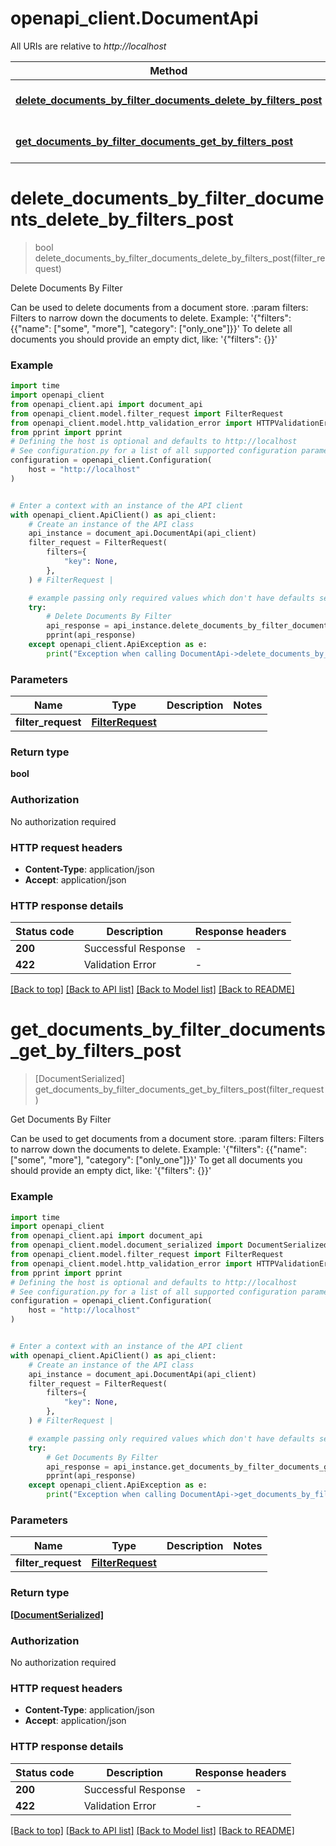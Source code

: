 # openapi_client.DocumentApi

All URIs are relative to *http://localhost*

Method | HTTP request | Description
------------- | ------------- | -------------
[**delete_documents_by_filter_documents_delete_by_filters_post**](DocumentApi.md#delete_documents_by_filter_documents_delete_by_filters_post) | **POST** /documents/delete_by_filters | Delete Documents By Filter
[**get_documents_by_filter_documents_get_by_filters_post**](DocumentApi.md#get_documents_by_filter_documents_get_by_filters_post) | **POST** /documents/get_by_filters | Get Documents By Filter


# **delete_documents_by_filter_documents_delete_by_filters_post**
> bool delete_documents_by_filter_documents_delete_by_filters_post(filter_request)

Delete Documents By Filter

Can be used to delete documents from a document store.  :param filters: Filters to narrow down the documents to delete.                 Example: '{\"filters\": {{\"name\": [\"some\", \"more\"], \"category\": [\"only_one\"]}}'                 To delete all documents you should provide an empty dict, like:                 '{\"filters\": {}}'

### Example


```python
import time
import openapi_client
from openapi_client.api import document_api
from openapi_client.model.filter_request import FilterRequest
from openapi_client.model.http_validation_error import HTTPValidationError
from pprint import pprint
# Defining the host is optional and defaults to http://localhost
# See configuration.py for a list of all supported configuration parameters.
configuration = openapi_client.Configuration(
    host = "http://localhost"
)


# Enter a context with an instance of the API client
with openapi_client.ApiClient() as api_client:
    # Create an instance of the API class
    api_instance = document_api.DocumentApi(api_client)
    filter_request = FilterRequest(
        filters={
            "key": None,
        },
    ) # FilterRequest | 

    # example passing only required values which don't have defaults set
    try:
        # Delete Documents By Filter
        api_response = api_instance.delete_documents_by_filter_documents_delete_by_filters_post(filter_request)
        pprint(api_response)
    except openapi_client.ApiException as e:
        print("Exception when calling DocumentApi->delete_documents_by_filter_documents_delete_by_filters_post: %s\n" % e)
```


### Parameters

Name | Type | Description  | Notes
------------- | ------------- | ------------- | -------------
 **filter_request** | [**FilterRequest**](FilterRequest.md)|  |

### Return type

**bool**

### Authorization

No authorization required

### HTTP request headers

 - **Content-Type**: application/json
 - **Accept**: application/json


### HTTP response details

| Status code | Description | Response headers |
|-------------|-------------|------------------|
**200** | Successful Response |  -  |
**422** | Validation Error |  -  |

[[Back to top]](#) [[Back to API list]](../README.md#documentation-for-api-endpoints) [[Back to Model list]](../README.md#documentation-for-models) [[Back to README]](../README.md)

# **get_documents_by_filter_documents_get_by_filters_post**
> [DocumentSerialized] get_documents_by_filter_documents_get_by_filters_post(filter_request)

Get Documents By Filter

Can be used to get documents from a document store.  :param filters: Filters to narrow down the documents to delete.                 Example: '{\"filters\": {{\"name\": [\"some\", \"more\"], \"category\": [\"only_one\"]}}'                 To get all documents you should provide an empty dict, like:                 '{\"filters\": {}}'

### Example


```python
import time
import openapi_client
from openapi_client.api import document_api
from openapi_client.model.document_serialized import DocumentSerialized
from openapi_client.model.filter_request import FilterRequest
from openapi_client.model.http_validation_error import HTTPValidationError
from pprint import pprint
# Defining the host is optional and defaults to http://localhost
# See configuration.py for a list of all supported configuration parameters.
configuration = openapi_client.Configuration(
    host = "http://localhost"
)


# Enter a context with an instance of the API client
with openapi_client.ApiClient() as api_client:
    # Create an instance of the API class
    api_instance = document_api.DocumentApi(api_client)
    filter_request = FilterRequest(
        filters={
            "key": None,
        },
    ) # FilterRequest | 

    # example passing only required values which don't have defaults set
    try:
        # Get Documents By Filter
        api_response = api_instance.get_documents_by_filter_documents_get_by_filters_post(filter_request)
        pprint(api_response)
    except openapi_client.ApiException as e:
        print("Exception when calling DocumentApi->get_documents_by_filter_documents_get_by_filters_post: %s\n" % e)
```


### Parameters

Name | Type | Description  | Notes
------------- | ------------- | ------------- | -------------
 **filter_request** | [**FilterRequest**](FilterRequest.md)|  |

### Return type

[**[DocumentSerialized]**](DocumentSerialized.md)

### Authorization

No authorization required

### HTTP request headers

 - **Content-Type**: application/json
 - **Accept**: application/json


### HTTP response details

| Status code | Description | Response headers |
|-------------|-------------|------------------|
**200** | Successful Response |  -  |
**422** | Validation Error |  -  |

[[Back to top]](#) [[Back to API list]](../README.md#documentation-for-api-endpoints) [[Back to Model list]](../README.md#documentation-for-models) [[Back to README]](../README.md)

